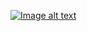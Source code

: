    [![Image alt text](https://i.ytimg.com/vi/nHaiLWUaWWw/maxresdefault.jpg)](https://www.youtube.com/watch?v=nHaiLWUaWWw)

